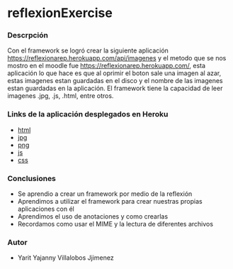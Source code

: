 # reflexionExercise

### Descrpción

Con el framework se logró crear la siguiente aplicación https://reflexionarep.herokuapp.com/api/imagenes y el metodo que se nos mostro en el moodle fue https://reflexionarep.herokuapp.com/, esta aplicación lo que hace es que al oprimir el boton sale una imagen al azar, estas imagenes estan guardadas en el disco y el nombre de las imagenes estan guardadas en la aplicación. El framework tiene la capacidad de leer imagenes .jpg, .js, .html, entre otros.

### Links de la aplicación desplegados en Heroku

* [ html ](https://reflexionarep.herokuapp.com/index.html) 
* [ jpg ](https://reflexionarep.herokuapp.com/muerta.jpg)
* [ png ](https://reflexionarep.herokuapp.com/game_over.png)
* [ js ](https://reflexionarep.herokuapp.com/index.js)
* [css](https://reflexionarep.herokuapp.com/color_rojo.css) 

### Conclusiones

* Se aprendio a crear un framework por medio de la reflexión
* Aprendimos a utilizar el framework para crear nuestras propias aplicaciones con él
* Aprendimos el uso de anotaciones y como crearlas
* Recordamos como usar el MIME y la lectura de diferentes archivos


### Autor

* Yarit Yajanny Villalobos Jjimenez
